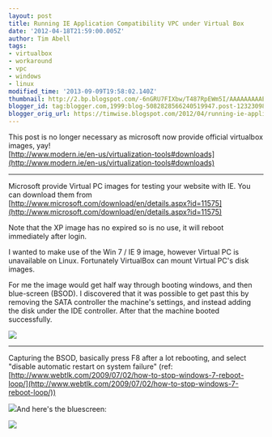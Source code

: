 ```yaml
---
layout: post
title: Running IE Application Compatibility VPC under Virtual Box
date: '2012-04-18T21:59:00.005Z'
author: Tim Abell
tags:
- virtualbox
- workaround
- vpc
- windows
- linux
modified_time: '2013-09-09T19:58:02.140Z'
thumbnail: http://2.bp.blogspot.com/-6nGRU7FIXbw/T487RpEWm5I/AAAAAAAAAE0/TPYAZzmUYy8/s72-c/sata-controller.png
blogger_id: tag:blogger.com,1999:blog-5082828566240519947.post-1232309832274484466
blogger_orig_url: https://timwise.blogspot.com/2012/04/running-ie-application-compatibility.html
---
```


This post is no longer necessary as microsoft now provide official virtualbox images, yay!  
[http://www.modern.ie/en-us/virtualization-tools#downloads](http://www.modern.ie/en-us/virtualization-tools#downloads)  

----  
Microsoft provide Virtual PC images for testing your website with IE. You can download them from [http://www.microsoft.com/download/en/details.aspx?id=11575](http://www.microsoft.com/download/en/details.aspx?id=11575)  

Note that the XP image has no expired so is no use, it will reboot immediately after login.  

I wanted to make use of the Win 7 / IE 9 image, however Virtual PC is unavailable on Linux. Fortunately VirtualBox can mount Virtual PC's disk images.  

For me the image would get half way through booting windows, and then blue-screen (BSOD). I discovered that it was possible to get past this by removing the SATA controller the machine's settings, and instead adding the disk under the IDE controller. After that the machine booted successfully.  

[![](http://2.bp.blogspot.com/-6nGRU7FIXbw/T487RpEWm5I/AAAAAAAAAE0/TPYAZzmUYy8/s320/sata-controller.png)](http://2.bp.blogspot.com/-6nGRU7FIXbw/T487RpEWm5I/AAAAAAAAAE0/TPYAZzmUYy8/s1600/sata-controller.png)  

* * *

Capturing the BSOD, basically press F8 after a lot rebooting, and select "disable automatic restart on system failure" (ref: [http://www.webtlk.com/2009/07/02/how-to-stop-windows-7-reboot-loop/](http://www.webtlk.com/2009/07/02/how-to-stop-windows-7-reboot-loop/))  

[![](http://3.bp.blogspot.com/-WOY6OG9jq5Y/T489QCttzhI/AAAAAAAAAFA/lMOA--h1VxM/s320/bsod-reboot-prevention-F8.png)](http://3.bp.blogspot.com/-WOY6OG9jq5Y/T489QCttzhI/AAAAAAAAAFA/lMOA--h1VxM/s1600/bsod-reboot-prevention-F8.png)And here's the bluescreen:  

[![](http://1.bp.blogspot.com/-FvdkSF6QF6E/T489i3oUzII/AAAAAAAAAFM/aM95VceruUA/s320/bsod.png)](http://1.bp.blogspot.com/-FvdkSF6QF6E/T489i3oUzII/AAAAAAAAAFM/aM95VceruUA/s1600/bsod.png)
